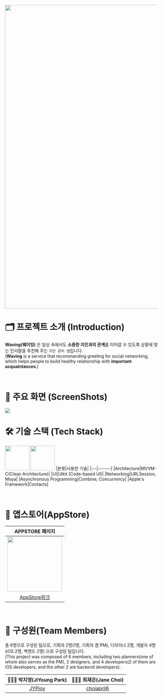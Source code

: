 
<img src = "https://github.com/bside-tinkerbell/Waving-iOS/assets/84610593/65e307b2-128c-45ad-8832-ad0f22979265" width = "1000">

# 🗂️ 프로젝트 소개 (Introduction)
**Waving(웨이빙)** 은 일상 속에서도 **소중한 지인과의 관계**를 이어갈 수 있도록 상황에 맞는 인사말을 추천해 주는 `지인 관리 앱`입니다. <br/>
(**Waving** is a service that recommanding greeting for social networking, which helps people to build healthy relationship with **important acquaintances**.)

<br/>

# 📱 주요 화면 (ScreenShots)
<img src = "https://github.com/bside-tinkerbell/Waving-iOS/assets/84610593/0e128408-6920-44d4-8c66-62f8a5033f60">

<br/>

# 🛠️ 기술 스택 (Tech Stack)
<img width="80" src="https://img.shields.io/badge/iOS-14.0%2B-silver"> <img width="80" src="https://img.shields.io/badge/Xcode-15.0-blue">
|분류|사용한 기술|
|:--|:------|
|Architecture|MVVM-C(Clean Architecture)|
|UI|UIkit (Code-based UI)|
|Networking|URLSession, Moya|
|Asynchronous Programming|Combine, Concurrency|
|Apple's Framework|Contacts|

<br/>

# 🛒 앱스토어(AppStore)
|APPSTORE 페이지|
|:-----------:|
|<img src = "https://github.com/bside-tinkerbell/Waving-iOS/assets/84610593/6891f30c-36ce-488e-8691-57e2e01f2dde" width=180>|
|[AppStore링크](https://apps.apple.com/kr/app/waving/id6451205413)|

<br/>


# 👥 구성원(Team Members)
총 6명으로 구성된 팀으로, 기획자 2명(1명, 기획자 겸 PM), 디자이너 2명, 개발자 4명(iOS 2명, 백엔드 2명) 으로 구성된 팀입니다. <br/>
(This project was composed of 6 members, including two planners(one of whom also serves as the PM), 2 designers, and 4 developers(2 of them are iOS developers, and the other 2 are backend developers).

| 👩🏻‍💻 박지영(JiYoung Park) | 👩🏻‍💻 최재은(Jane Choi) |
|:---------:|:---------:|
|[JYPjoy](https://github.com/JYPjoy)|[choiapril6](https://github.com/choiapril6)|
